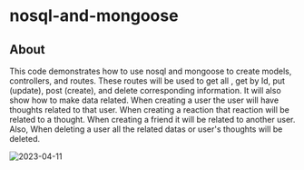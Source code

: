 # nosql-and-mongoose

## About 

This code demonstrates how to use nosql and mongoose to create models, controllers, and routes. These routes will be used to get all , get by Id, put (update), post (create), and delete corresponding information. It will also show how to make data related. When creating a user the user will have thoughts related to that user. When creating a reaction that reaction will be related to a thought. When creating a friend it will be related to another user. Also, When deleting a user all the related datas or user's thoughts will be deleted.

![2023-04-11](https://user-images.githubusercontent.com/116615667/231252947-eb35ded8-4e22-4d08-af2c-120cf05d14f3.png)

